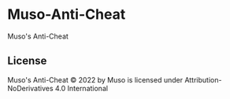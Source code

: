 # Muso-Anti-Cheat
Muso's Anti-Cheat

## License 
Muso's Anti-Cheat © 2022 by Muso is licensed under Attribution-NoDerivatives 4.0 International
